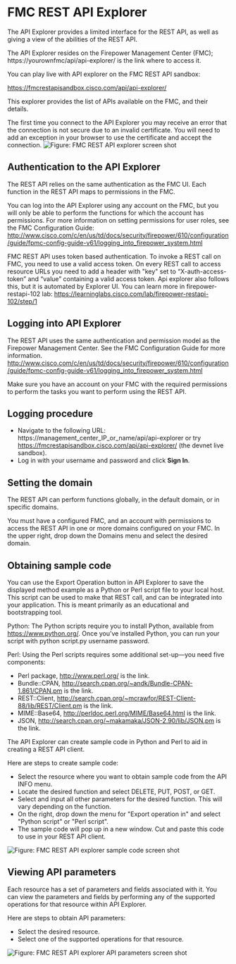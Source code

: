 # FMC REST API Explorer

The API Explorer provides a limited interface for the REST API, as well as giving a view of the abilities of the REST API.

The API Explorer resides on the Firepower Management Center (FMC); https://yourownfmc/api/api-explorer/ is the link where to access it.

You can play live with API explorer on the FMC REST API sandbox:

https://fmcrestapisandbox.cisco.com/api/api-explorer/

This explorer provides the list of APIs available on the FMC, and their details.

The first time you connect to the API Explorer you may receive an error that the connection is not secure due to an invalid certificate. You will need to add an exception in your browser to use the certificate and accept the connection.
![Figure: FMC REST API explorer screen shot ](/posts/files/firepower-restapi-101/assets/images/fmcapiexp.PNG)

## Authentication to the API Explorer
The REST API relies on the same authentication as the FMC UI. Each function in the REST API maps to permissions in the FMC.

You can log into the API Explorer using any account on the FMC, but you will only be able to perform the functions for which the account has permissions. For more information on setting permissions for user roles, see the FMC Configuration Guide:
http://www.cisco.com/c/en/us/td/docs/security/firepower/610/configuration/guide/fpmc-config-guide-v61/logging_into_firepower_system.html


FMC REST API uses token based authentication. To invoke a REST call on FMC, you need to use a valid access token. On every REST call to access resource URLs you need to add a header with "key" set to “X-auth-access-token” and “value” containing a valid access token. Api explorer also follows this, but it is automated by Explorer UI. You can learn more in firepower-restapi-102 lab:
https://learninglabs.cisco.com/lab/firepower-restapi-102/step/1

## Logging into API Explorer
The REST API uses the same authentication and permission model as the Firepower Management Center. See the FMC Configuration Guide for more information.
http://www.cisco.com/c/en/us/td/docs/security/firepower/610/configuration/guide/fpmc-config-guide-v61/logging_into_firepower_system.html

Make sure you have an account on your FMC with the required permissions to perform the tasks you want to perform using the REST API.

## Logging procedure
*  Navigate to the following URL: https://management_center_IP_or_name/api/api-explorer or try https://fmcrestapisandbox.cisco.com/api/api-explorer/ (the devnet live sandbox).
*  Log in with your username and password and click **Sign In**.

## Setting the domain
The REST API can perform functions globally, in the default domain, or in specific domains.

You must have a configured FMC, and an account with permissions to access the REST API in one or more domains configured on your FMC.
In the upper right, drop down the Domains menu and select the desired domain.

## Obtaining sample code
You can use the Export Operation button in API Explorer to save the displayed method example as a Python or Perl script file to your local host. This script can be used to make that REST call, and can be integrated into your application. This is meant primarily as an educational and bootstrapping tool.

Python: The Python scripts require you to install Python, available from https://www.python.org/. Once you’ve installed Python, you can run your script with python script.py username password.

Perl: Using the Perl scripts requires some additional set-up—you need five components:
* Perl package, http://www.perl.org/ is the link.
* Bundle::CPAN, http://search.cpan.org/~andk/Bundle-CPAN-1.861/CPAN.pm is the link.
* REST::Client, http://search.cpan.org/~mcrawfor/REST-Client-88/lib/REST/Client.pm is the link.
* MIME::Base64, http://perldoc.perl.org/MIME/Base64.html is the link.
* JSON, http://search.cpan.org/~makamaka/JSON-2.90/lib/JSON.pm is the link.

The API Explorer can create sample code in Python and Perl to aid in creating a REST API client.

Here are steps to create sample code:
* Select the resource where you want to obtain sample code from the API INFO menu.
* Locate the desired function and select DELETE, PUT, POST, or GET.
* Select and input all other parameters for the desired function. This will vary depending on the function.
* On the right, drop down the menu for "Export operation in" and select "Python script" or "Perl script".
* The sample code will pop up in a new window. Cut and paste this code to use in your REST API client.

![Figure: FMC REST API explorer sample code screen shot ](/posts/files/firepower-restapi-101/assets/images/fmcexpcode.png)

## Viewing API parameters
Each resource has a set of parameters and fields associated with it. You can view the parameters and fields by performing any of the supported operations for that resource within API Explorer.

Here are steps to obtain API parameters:
* Select the desired resource.
* Select one of the supported operations for that resource.

![Figure: FMC REST API explorer API parameters screen shot ](/posts/files/firepower-restapi-101/assets/images/fmcexpobj.png)
